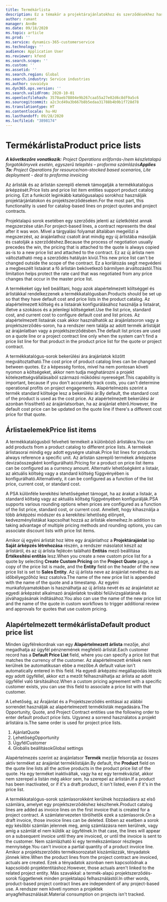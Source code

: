 ```yaml
---
title: Termékárlista
description: Ez a témakör a projektárajánlatokhoz és szerződésekhez használatos katalógusárképzésben szereplő árlistákról nyújt információkat.
author: rumant
manager: AnnBe
ms.date: 09/18/2020
ms.topic: article
ms.prod: ''
ms.service: dynamics-365-customerservice
ms.technology: ''
audience: Application User
ms.reviewer: kfend
ms.search.scope: ''
ms.custom: ''
ms.assetid: ''
ms.search.region: Global
ms.search.industry: Service industries
ms.author: suvaidya
ms.dyn365.ops.version: ''
ms.search.validFrom: 2020-10-01
ms.openlocfilehash: 3570aeb78804e9b267caa55a27e02d6c8df9a5c6
ms.sourcegitcommit: a2c3cd49a3b667b8b5edaa31788b4b9b1f728d78
ms.translationtype: HT
ms.contentlocale: hu-HU
ms.lasthandoff: 09/28/2020
ms.locfileid: "3898174"
---
```

# <a name="product-price-lists"></a><span data-ttu-id="db16f-103">Termékárlista</span><span class="sxs-lookup"><span data-stu-id="db16f-103">Product price lists</span></span>

<span data-ttu-id="db16f-104">_**A következőre vonatkozik:** Project Operations erőforrás-/nem készletalapú forgatókönyvek esetén, egyszerű telepítés – proforma számlázás_</span><span class="sxs-lookup"><span data-stu-id="db16f-104">_**Applies To:** Project Operations for resource/non-stocked based scenarios, Lite deployment - deal to proforma invoicing_</span></span>

<span data-ttu-id="db16f-105">Az árlisták és az árlistán szereplő elemek támogatják a termékkatalógus árképzését.</span><span class="sxs-lookup"><span data-stu-id="db16f-105">Price lists and price list item entities support product catalog pricing.</span></span> <span data-ttu-id="db16f-106">Ezt a funkciót leginkább katalógusalapú sorokhoz használják projektárjánlatokon és projektszerződéseken.</span><span class="sxs-lookup"><span data-stu-id="db16f-106">For the most part, this functionality is used for catalog-based lines on project quotes and project contracts.</span></span>

<span data-ttu-id="db16f-107">Projektalapú sorok esetében egy szerződés jelenti az üzletkötést annak megszerzése után.</span><span class="sxs-lookup"><span data-stu-id="db16f-107">For project-based lines, a contract represents the deal after it was won.</span></span> <span data-ttu-id="db16f-108">Mivel a tárgyalási folyamat általában megelőzi a megszerzést, az árajánlathoz csatolt árat mindig egy új árlistába másolják és csatolják a szerződéshez.</span><span class="sxs-lookup"><span data-stu-id="db16f-108">Because the process of negotiation usually precedes the win, the pricing that is attached to the quote is always copied as-is to a new price list and attached to the contract.</span></span> <span data-ttu-id="db16f-109">Ez az új árlista nem változtatható meg a szerződés hatályán kívül.</span><span class="sxs-lookup"><span data-stu-id="db16f-109">This new price list can't be changed outside the scope of the contract.</span></span> <span data-ttu-id="db16f-110">Ez a korlátozás segít megvédeni a megbeszélt listaárat a fő árlistán bekövetkező bármilyen árváltozástól.</span><span class="sxs-lookup"><span data-stu-id="db16f-110">This limitation helps protect the rate card that was negotiated from any price changes that occur in the master price list.</span></span>

<span data-ttu-id="db16f-111">A termékeket úgy kell beállítani, hogy azok alapértelmezett költséggel és árlistákkal rendelkezzenek a termékkatalógusban.</span><span class="sxs-lookup"><span data-stu-id="db16f-111">Products should be set up so that they have default cost and price lists in the product catalog.</span></span> <span data-ttu-id="db16f-112">Az alapértelmezett költség és a listaárak konfigurálásához használja a listaárat, illetve a szokásos és a jelenlegi költségeket.</span><span class="sxs-lookup"><span data-stu-id="db16f-112">Use the list price, standard cost, and current cost to configure default cost and list prices.</span></span> <span data-ttu-id="db16f-113">Az alapértelmezett listaárak csak akkor használhatók az árajánlatsoron vagy a projektszerződés-soron, ha a rendszer nem találja az adott termék árlistáját az árajánlatban vagy a projektszerződésben.</span><span class="sxs-lookup"><span data-stu-id="db16f-113">The default list prices are used on a quote line or a project contract line only when the system can't find a price list line for that product in the product price list for the quote or project contract.</span></span>

<span data-ttu-id="db16f-114">A termékkatalógus-sorok bekerülési ára árajánlatok között megváltoztatható.</span><span class="sxs-lookup"><span data-stu-id="db16f-114">The cost price of product catalog lines can be changed between quotes.</span></span> <span data-ttu-id="db16f-115">Ez a képesség fontos, mivel ha nem pontosan követi nyomon a költségeket, akkor nem tudja meghatározni a projekt kötelezettségvállalásaiból származó működési nyereséget.</span><span class="sxs-lookup"><span data-stu-id="db16f-115">This capability is important, because if you don't accurately track costs, you can't determine operational profits on project engagements.</span></span> <span data-ttu-id="db16f-116">Alapértelmezés szerint a termék standard költsége lesz a bekerülési ár.</span><span class="sxs-lookup"><span data-stu-id="db16f-116">By default, the standard cost of the product is used as the cost price.</span></span> <span data-ttu-id="db16f-117">Az alapértelmezett bekerülési ár azonban frissíthető az árajánlatsorban, ha az árajánlat eltérő.</span><span class="sxs-lookup"><span data-stu-id="db16f-117">However, the default cost price can be updated on the quote line if there's a different cost price for that quote.</span></span>

## <a name="price-list-items"></a><span data-ttu-id="db16f-118">Árlistaelemek</span><span class="sxs-lookup"><span data-stu-id="db16f-118">Price list items</span></span>

<span data-ttu-id="db16f-119">A termékkatalógusból felveheti termékeit a különböző árlistákra.</span><span class="sxs-lookup"><span data-stu-id="db16f-119">You can add products from a product catalog to different price lists.</span></span> <span data-ttu-id="db16f-120">A termékek árlistasorai mindig egy adott egységre utalnak.</span><span class="sxs-lookup"><span data-stu-id="db16f-120">Price list lines for products always reference a specific unit.</span></span> <span data-ttu-id="db16f-121">Az árlistán szereplő termékek árképzése devizaösszegként konfigurálható.</span><span class="sxs-lookup"><span data-stu-id="db16f-121">Pricing for a product on price list items can be configured as a currency amount.</span></span> <span data-ttu-id="db16f-122">Alternatív lehetőségként a listaár, az aktuális költség vagy a standard költség függvényében is konfigurálható.</span><span class="sxs-lookup"><span data-stu-id="db16f-122">Alternatively, it can be configured as a function of the list price, current cost, or standard cost.</span></span>

<span data-ttu-id="db16f-123">A PSA különféle kerekítési lehetőségeket támogat, ha az árakat a listaár, a standard költség vagy az aktuális költség függvényében konfigurálják.</span><span class="sxs-lookup"><span data-stu-id="db16f-123">PSA supports various rounding options when prices are configured as a function of the list price, standard cost, or current cost.</span></span> <span data-ttu-id="db16f-124">Amellett, hogy kihasználja a több árképzési módszer és a kerekítési lehetőség előnyeit, kedvezménylistákat kapcsolhat hozzá az árlisták elemeihez.</span><span class="sxs-lookup"><span data-stu-id="db16f-124">In addition to taking advantage of multiple pricing methods and rounding options, you can associate discount lists with price list items.</span></span> 

<span data-ttu-id="db16f-125">Amikor új egyéni árlistát hoz létre egy árajánlathoz a **Projektárajánlat** lap **Saját árképzés létrehozása** részén, a rendszer másolatot készít az árlistáról, és az új árlista fejlécén található **Entitás** mező beállítása **Értékesítési entitás** lesz.</span><span class="sxs-lookup"><span data-stu-id="db16f-125">When you create a new custom price list for a quote by selecting **Create Custom Pricing** on the **Project Quote** page, a copy of the price list is made, and the **Entity** field on the header of the new price list is set to **Sales Entity**.</span></span> <span data-ttu-id="db16f-126">Az új árlista neve az árajánlat nevéhez és az időbélyegzőhöz lesz csatolva.</span><span class="sxs-lookup"><span data-stu-id="db16f-126">The name of the new price list is appended with the name of the quote and a timestamp.</span></span> <span data-ttu-id="db16f-127">Az egyéni munkafolyamatokban is használhatja az új árlista nevét és az árajánlatot az egyedi árképzést alkalmazó árajánlatok további felülvizsgálatának és jóváhagyásának indításához.</span><span class="sxs-lookup"><span data-stu-id="db16f-127">You also can use the name of the new price list and the name of the quote in custom workflows to trigger additional review and approvals for quotes that use custom pricing.</span></span>

 
## <a name="default-product-price-list"></a><span data-ttu-id="db16f-128">Alapértelmezett termékárlista</span><span class="sxs-lookup"><span data-stu-id="db16f-128">Default product price list</span></span>
<span data-ttu-id="db16f-129">Minden ügyfélrekordnak van egy **Alapértelmezett árlista** mezője, ahol megadhatja az ügyfél pénznemének megfelelő árlistát.</span><span class="sxs-lookup"><span data-stu-id="db16f-129">Each customer record has a **Default Price List** field, where you can specify a price list that matches the currency of the customer.</span></span> <span data-ttu-id="db16f-130">Az alapértelmezett értékek nem kerülnek be automatikusan ebbe a mezőbe.</span><span class="sxs-lookup"><span data-stu-id="db16f-130">A default value isn't automatically entered in this field.</span></span> <span data-ttu-id="db16f-131">Ha egyedi árképzési megállapodás létezik egy adott ügyféllel, akkor ezt a mezőt felhasználhatja az árlista az adott ügyféllel való társításához.</span><span class="sxs-lookup"><span data-stu-id="db16f-131">When a custom pricing agreement with a specific customer exists, you can use this field to associate a price list with that customer.</span></span>

<span data-ttu-id="db16f-132">A Lehetőség, az Árajánlat és a Projektszerződés entitásai az alábbi sorrendet használják az alapértelmezett terméklisták megadására.</span><span class="sxs-lookup"><span data-stu-id="db16f-132">The Opportunity, Quote, and Project Contract entities use the following order to enter default product price lists.</span></span> <span data-ttu-id="db16f-133">Ugyanez a sorrend használatos a projekt árlistáira is.</span><span class="sxs-lookup"><span data-stu-id="db16f-133">The same order is used for project price lists.</span></span>

1.  <span data-ttu-id="db16f-134">Ajánlat</span><span class="sxs-lookup"><span data-stu-id="db16f-134">Quote</span></span>
2.  <span data-ttu-id="db16f-135">Lehetőség</span><span class="sxs-lookup"><span data-stu-id="db16f-135">Opportunity</span></span>
3.  <span data-ttu-id="db16f-136">Ügyfél</span><span class="sxs-lookup"><span data-stu-id="db16f-136">Customer</span></span>
4.  <span data-ttu-id="db16f-137">Globális beállítások</span><span class="sxs-lookup"><span data-stu-id="db16f-137">Global settings</span></span> 

<span data-ttu-id="db16f-138">Alapértelmezés szerint az árajánlatsor **Termék** mezője felsorolja az összes aktív terméket az árajánlat terméklistáján.</span><span class="sxs-lookup"><span data-stu-id="db16f-138">By default, the **Product** field on the quote line lists all the active products in the product price list of the quote.</span></span> <span data-ttu-id="db16f-139">Ha egy terméket inaktiváltak, vagy ha ez egy termékvázlat, akkor nem szerepel a listán még akkor sem, ha szerepel az árlistán.</span><span class="sxs-lookup"><span data-stu-id="db16f-139">If a product has been inactivated, or if it's a draft product, it isn't listed, even if it's in the price list.</span></span> 

<span data-ttu-id="db16f-140">A termékkatalógus-sorok számlasorokként kerülnek hozzáadásra az első számlára, amelyet egy projektszerződéshez készítenek.</span><span class="sxs-lookup"><span data-stu-id="db16f-140">Product catalog lines are added as invoice lines on the first invoice that is created for a project contract.</span></span> <span data-ttu-id="db16f-141">A számlatervezeten törölhetők ezek a számlasorok.</span><span class="sxs-lookup"><span data-stu-id="db16f-141">On a draft invoice, those invoice lines can be deleted.</span></span> <span data-ttu-id="db16f-142">Ebben az esetben a sorok egy későbbi számlán jelennek meg, amíg számlázásra nem kerülnek, vagy amíg a számlát el nem küldik az ügyfélnek.</span><span class="sxs-lookup"><span data-stu-id="db16f-142">In that case, the lines will appear on a subsequent invoice until they are invoiced, or until the invoice is sent to the customer.</span></span> <span data-ttu-id="db16f-143">Nem számlázható ki egy termékszámlasor részleges mennyisége.</span><span class="sxs-lookup"><span data-stu-id="db16f-143">You can't invoice a partial quantity of a product invoice line.</span></span> <span data-ttu-id="db16f-144">Amikor a projektszerződés terméksorozatait kiszámlázzák, tényadatok jönnek létre.</span><span class="sxs-lookup"><span data-stu-id="db16f-144">When the product lines from the project contract are invoiced, actuals are created.</span></span> <span data-ttu-id="db16f-145">Ezek a tényadatok azonban nem kapcsolódnak a kapcsolódó projektentitáshoz.</span><span class="sxs-lookup"><span data-stu-id="db16f-145">However, those actuals aren't linked to the related project entity.</span></span> <span data-ttu-id="db16f-146">Más szavakkal: a termék-alapú projektszerződés-sorok függetlenek minden projektalapú felhasználástól.</span><span class="sxs-lookup"><span data-stu-id="db16f-146">In other words, product-based project contract lines are independent of any project-based use.</span></span> <span data-ttu-id="db16f-147">A rendszer nem követi nyomon a projektek anyagfelhasználását.</span><span class="sxs-lookup"><span data-stu-id="db16f-147">Material consumption on projects isn't tracked.</span></span>
